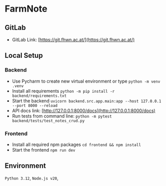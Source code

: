# FarmNote

## GitLab
* GitLab Link: [https://git.fhwn.ac.at/](https://git.fhwn.ac.at/)

## Local Setup

### Backend

* Use Pycharm to create new virtual environment or type `python -m venv .venv`
* Install all requirements `python -m pip install -r backend/requirements.txt`
* Start the backend `uvicorn backend.src.app.main:app --host 127.0.0.1 --port 8000 --reload`
* API docs link: [http://127.0.0.1:8000/docs](http://127.0.0.1:8000/docs)
* Run tests from command line: `python -m pytest backend/tests/test_notes_crud.py`

### Frontend

* Install all required npm packages `cd frontend && npm install`
* Start the frontend `npm run dev`


## Environment
`Python 3.12`, `Node.js v20`, 